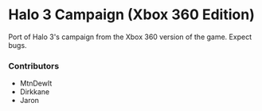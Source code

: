 # Halo 3 Campaign (Xbox 360 Edition)
Port of Halo 3's campaign from the Xbox 360 version of the game. Expect bugs.

### Contributors
- MtnDewIt
- Dirkkane
- Jaron
